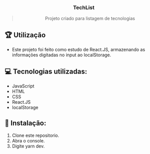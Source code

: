 
<h3 align="center">
  TechList
</h3>

<blockquote align="center">Projeto criado para listagem de tecnologias</blockquote>

## :trophy: Utilização
 - Este projeto foi feito como estudo de React.JS, armazenando as informações digitadas no input ao localStorage.

## :computer: Tecnologias utilizadas:

- JavaScript
- HTML
- CSS
- React.JS
- localStorage

## :dvd: Instalação:

1. Clone este repositorio.
2. Abra o console.<br />
3. Digite yarn dev.<br />


